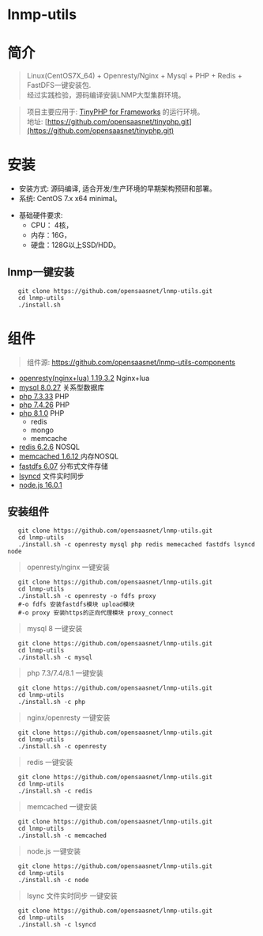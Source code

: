lnmp-utils
============

简介
===

>  Linux(CentOS7X_64) + Openresty/Nginx + Mysql + PHP + Redis + FastDFS一键安装包.   
>  经过实践检验，源码编译安装LNMP大型集群环境。   

> 项目主要应用于: [TinyPHP for Frameworks](https://github.com/opensaasnet/tinyphp.git) 的运行环境。   
>  地址: [https://github.com/opensaasnet/tinyphp.git](https://github.com/opensaasnet/tinyphp.git)    

安装
===
- 安装方式: 源码编译, 适合开发/生产环境的早期架构预研和部署。   
- 系统: CentOS 7.x x64 minimal。  
 
+ 基础硬件要求:
  - CPU： 4核，  
  - 内存：16G，  
  - 硬盘：128G以上SSD/HDD。 
   
lnmp一键安装  
---- 
```shell
   git clone https://github.com/opensaasnet/lnmp-utils.git
   cd lnmp-utils
   ./install.sh
```

组件
=======

> 组件源: https://github.com/opensaasnet/lnmp-utils-components

+ [openresty(nginx+lua) 1.19.3.2](https://github.com/openresty/openresty.git)     Nginx+lua   
+ [mysql 8.0.27](http://cdn.mysql.com/Downloads/MySQL-8.0/mysql-8.0.27.tar.gz)  关系型数据库   
+ [php 7.3.33](http://www.php.net/)  PHP    
+ [php 7.4.26](http://www.php.net/)  PHP    
+ [php 8.1.0](http://www.php.net/)  PHP
  + redis
  + mongo
  + memcache     
+ [redis 6.2.6](http://www.redis.io/)  NOSQL   
+ [memcached 1.6.12 ](http://www.memcached.org/)  内存NOSQL   
+ [fastdfs 6.07](https://github.com/happyfish100/fastdfs)  分布式文件存储   
+ [lsyncd](https://github.com/lsyncd/lsyncd)  文件实时同步   
+ [node.js 16.0.1](https://nodejs.org/)   

安装组件   
---

```shell
   git clone https://github.com/opensaasnet/lnmp-utils.git
   cd lnmp-utils
   ./install.sh -c openresty mysql php redis memecached fastdfs lsyncd node
```

> openresty/nginx 一键安装
```shell
   git clone https://github.com/opensaasnet/lnmp-utils.git
   cd lnmp-utils
   ./install.sh -c openresty -o fdfs proxy
   #-o fdfs 安装fastdfs模块 upload模块
   #-o proxy 安装https的正向代理模块 proxy_connect
```
> mysql 8 一键安装
```shell
   git clone https://github.com/opensaasnet/lnmp-utils.git
   cd lnmp-utils
   ./install.sh -c mysql
```
> php 7.3/7.4/8.1 一键安装
```shell
   git clone https://github.com/opensaasnet/lnmp-utils.git
   cd lnmp-utils
   ./install.sh -c php
```

> nginx/openresty 一键安装
```shell
   git clone https://github.com/opensaasnet/lnmp-utils.git
   cd lnmp-utils
   ./install.sh -c openresty
```


> redis 一键安装
```shell
   git clone https://github.com/opensaasnet/lnmp-utils.git
   cd lnmp-utils
   ./install.sh -c redis
```

> memcached 一键安装
```shell
   git clone https://github.com/opensaasnet/lnmp-utils.git
   cd lnmp-utils
   ./install.sh -c memcached
```
> node.js 一键安装
```shell
   git clone https://github.com/opensaasnet/lnmp-utils.git
   cd lnmp-utils
   ./install.sh -c node
```
> lsync 文件实时同步 一键安装
```shell
   git clone https://github.com/opensaasnet/lnmp-utils.git
   cd lnmp-utils
   ./install.sh -c lsyncd
```
